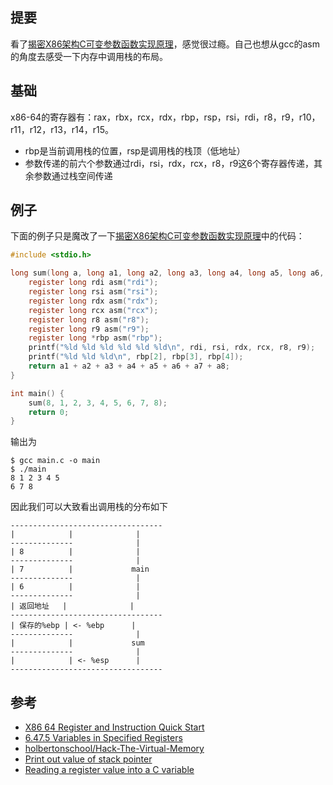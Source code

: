 ## 提要

看了[揭密X86架构C可变参数函数实现原理](https://zhuanlan.zhihu.com/p/94036267)，感觉很过瘾。自己也想从gcc的asm的角度去感受一下内存中调用栈的布局。

## 基础

x86-64的寄存器有：rax，rbx，rcx，rdx，rbp，rsp，rsi，rdi，r8，r9，r10，r11，r12，r13，r14，r15。

- rbp是当前调用栈的位置，rsp是调用栈的栈顶（低地址）
- 参数传递的前六个参数通过rdi，rsi，rdx，rcx，r8，r9这6个寄存器传递，其余参数通过栈空间传递

## 例子

下面的例子只是魔改了一下[揭密X86架构C可变参数函数实现原理](https://zhuanlan.zhihu.com/p/94036267)中的代码：

```c
#include <stdio.h>

long sum(long a, long a1, long a2, long a3, long a4, long a5, long a6, long a7, long a8) {
    register long rdi asm("rdi");
    register long rsi asm("rsi");
    register long rdx asm("rdx");
    register long rcx asm("rcx");
    register long r8 asm("r8");
    register long r9 asm("r9");
    register long *rbp asm("rbp");
    printf("%ld %ld %ld %ld %ld %ld\n", rdi, rsi, rdx, rcx, r8, r9);
    printf("%ld %ld %ld\n", rbp[2], rbp[3], rbp[4]);
    return a1 + a2 + a3 + a4 + a5 + a6 + a7 + a8;
}

int main() {
    sum(8, 1, 2, 3, 4, 5, 6, 7, 8);
    return 0;
}
```

输出为

```
$ gcc main.c -o main
$ ./main
8 1 2 3 4 5
6 7 8
```

因此我们可以大致看出调用栈的分布如下

```
----------------------------------
|            |              |
--------------              |
| 8          |              |
--------------              |
| 7          |             main
--------------              |
| 6          |              |
--------------              |
| 返回地址   |              |
----------------------------------
| 保存的%ebp | <- %ebp      |
--------------              |
|            |             sum
--------------              |
|            | <- %esp      |
----------------------------------
```

## 参考

- [X86 64 Register and Instruction Quick Start](https://wiki.cdot.senecacollege.ca/wiki/X86_64_Register_and_Instruction_Quick_Start) 
- [6.47.5 Variables in Specified Registers](https://gcc.gnu.org/onlinedocs/gcc/Explicit-Register-Variables.html#Explicit-Register-Variables) 
- [holbertonschool/Hack-The-Virtual-Memory](https://github.com/holbertonschool/Hack-The-Virtual-Memory)
- [Print out value of stack pointer](https://stackoverflow.com/questions/20059673/print-out-value-of-stack-pointer)
- [Reading a register value into a C variable](https://stackoverflow.com/questions/2114163/reading-a-register-value-into-a-c-variable)